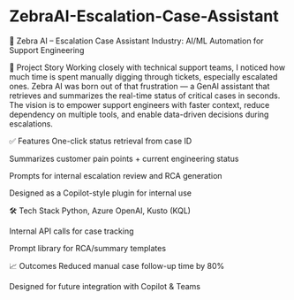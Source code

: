 # ZebraAI-Escalation-Case-Assistant
🤖 Zebra AI – Escalation Case Assistant
Industry: AI/ML Automation for Support Engineering

🧠 Project Story
Working closely with technical support teams, I noticed how much time is spent manually digging through tickets, especially escalated ones.
Zebra AI was born out of that frustration — a GenAI assistant that retrieves and summarizes the real-time status of critical cases in seconds.
The vision is to empower support engineers with faster context, reduce dependency on multiple tools, and enable data-driven decisions during escalations.

✅ Features
One-click status retrieval from case ID

Summarizes customer pain points + current engineering status

Prompts for internal escalation review and RCA generation

Designed as a Copilot-style plugin for internal use

🛠 Tech Stack
Python, Azure OpenAI, Kusto (KQL)

Internal API calls for case tracking

Prompt library for RCA/summary templates

📈 Outcomes
Reduced manual case follow-up time by 80%

Designed for future integration with Copilot & Teams
